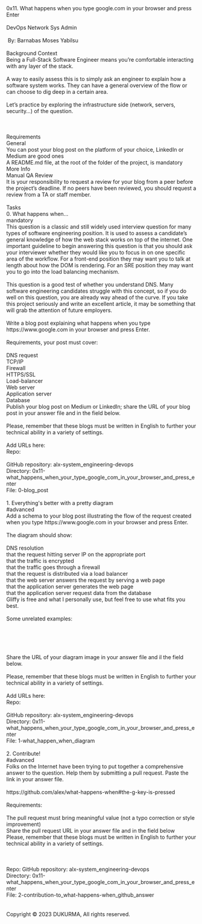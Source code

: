 <nav>0x11. What happens when you type google.com in your browser and press Enter</nav>
<nav><br></nav>
<nav>DevOps Network Sys Admin</nav>
<nav><br></nav>
<nav>&nbsp;By: Barnabas Moses Yabilsu&nbsp;</nav>
<nav>&nbsp;</nav>
<nav>Background Context</nav>
<nav>Being a Full-Stack Software Engineer means you&rsquo;re comfortable interacting with any layer of the stack.</nav>
<nav><br></nav>
<nav>A way to easily assess this is to simply ask an engineer to explain how a software system works. They can have a general overview of the flow or can choose to dig deep in a certain area.</nav>
<nav><br></nav>
<nav>Let&rsquo;s practice by exploring the infrastructure side (network, servers, security&hellip;) of the question.</nav>
<nav><br></nav>
<nav><br></nav>
<nav><br></nav>
<nav>Requirements</nav>
<nav>General</nav>
<nav>You can post your blog post on the platform of your choice, LinkedIn or Medium are good ones</nav>
<nav>A README.md file, at the root of the folder of the project, is mandatory</nav>
<nav>More Info</nav>
<nav>Manual QA Review</nav>
<nav>It is your responsibility to request a review for your blog from a peer before the project&rsquo;s deadline. If no peers have been reviewed, you should request a review from a TA or staff member.</nav>
<nav><br></nav>
<nav>Tasks</nav>
<nav>0. What happens when...</nav>
<nav>mandatory</nav>
<nav>This question is a classic and still widely used interview question for many types of software engineering position. It is used to assess a candidate&rsquo;s general knowledge of how the web stack works on top of the internet. One important guideline to begin answering this question is that you should ask your interviewer whether they would like you to focus in on one specific area of the workflow. For a front-end position they may want you to talk at length about how the DOM is rendering. For an SRE position they may want you to go into the load balancing mechanism.</nav>
<nav><br></nav>
<nav>This question is a good test of whether you understand DNS. Many software engineering candidates struggle with this concept, so if you do well on this question, you are already way ahead of the curve. If you take this project seriously and write an excellent article, it may be something that will grab the attention of future employers.</nav>
<nav><br></nav>
<nav>Write a blog post explaining what happens when you type https://www.google.com in your browser and press Enter.</nav>
<nav><br></nav>
<nav>Requirements, your post must cover:</nav>
<nav><br></nav>
<nav>DNS request</nav>
<nav>TCP/IP</nav>
<nav>Firewall</nav>
<nav>HTTPS/SSL</nav>
<nav>Load-balancer</nav>
<nav>Web server</nav>
<nav>Application server</nav>
<nav>Database</nav>
<nav>Publish your blog post on Medium or LinkedIn; share the URL of your blog post in your answer file and in the field below.</nav>
<nav><br></nav>
<nav>Please, remember that these blogs must be written in English to further your technical ability in a variety of settings.</nav>
<nav><br></nav>
<nav>Add URLs here:</nav>
<nav>Repo:</nav>
<nav><br></nav>
<nav>GitHub repository: alx-system_engineering-devops</nav>
<nav>Directory: 0x11-what_happens_when_your_type_google_com_in_your_browser_and_press_enter</nav>
<nav>File: 0-blog_post</nav>
<nav>&nbsp;</nav>
<nav>1. Everything&apos;s better with a pretty diagram</nav>
<nav>#advanced</nav>
<nav>Add a schema to your blog post illustrating the flow of the request created when you type https://www.google.com in your browser and press Enter.</nav>
<nav><br></nav>
<nav>The diagram should show:</nav>
<nav><br></nav>
<nav>DNS resolution</nav>
<nav>that the request hitting server IP on the appropriate port</nav>
<nav>that the traffic is encrypted</nav>
<nav>that the traffic goes through a firewall</nav>
<nav>that the request is distributed via a load balancer</nav>
<nav>that the web server answers the request by serving a web page</nav>
<nav>that the application server generates the web page</nav>
<nav>that the application server request data from the database</nav>
<nav>Gliffy is free and what I personally use, but feel free to use what fits you best.</nav>
<nav><br></nav>
<nav>Some unrelated examples:</nav>
<nav><br></nav>
<nav><br></nav>
<nav><br></nav>
<nav><br></nav>
<nav><br></nav>
<nav>Share the URL of your diagram image in your answer file and il the field below.</nav>
<nav><br></nav>
<nav>Please, remember that these blogs must be written in English to further your technical ability in a variety of settings.</nav>
<nav><br></nav>
<nav>Add URLs here:</nav>
<nav>Repo:</nav>
<nav><br></nav>
<nav>GitHub repository: alx-system_engineering-devops</nav>
<nav>Directory: 0x11-what_happens_when_your_type_google_com_in_your_browser_and_press_enter</nav>
<nav>File: 1-what_happen_when_diagram</nav>
<nav>&nbsp;</nav>
<nav>2. Contribute!</nav>
<nav>#advanced</nav>
<nav>Folks on the Internet have been trying to put together a comprehensive answer to the question. Help them by submitting a pull request. Paste the link in your answer file.</nav>
<nav><br></nav>
<nav>https://github.com/alex/what-happens-when#the-g-key-is-pressed</nav>
<nav><br></nav>
<nav>Requirements:</nav>
<nav><br></nav>
<nav>The pull request must bring meaningful value (not a typo correction or style improvement)</nav>
<nav>Share the pull request URL in your answer file and in the field below</nav>
<nav>Please, remember that these blogs must be written in English to further your technical ability in a variety of settings.</nav>
<nav><br></nav>
<nav><br></nav>
<nav><br></nav>
<nav>Repo: GitHub repository: alx-system_engineering-devops</nav>
<nav>Directory: 0x11-what_happens_when_your_type_google_com_in_your_browser_and_press_enter</nav>
<nav>File: 2-contribution-to_what-happens-when_github_answer</nav>
<nav>&nbsp;</nav>
<nav><br></nav>
<nav>Copyright &copy; 2023 DUKURMA, All rights reserved.</nav>
<main>
    <article>
        <div><br></div>
    </article>
</main>
<p><br></p>
